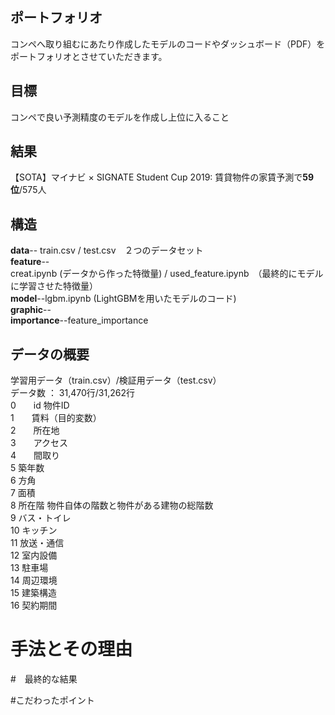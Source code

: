 ## ポートフォリオ
コンペへ取り組むにあたり作成したモデルのコードやダッシュボード（PDF）をポートフォリオとさせていただきます。

## 目標
コンペで良い予測精度のモデルを作成し上位に入ること

## 結果
【SOTA】マイナビ × SIGNATE Student Cup 2019: 賃貸物件の家賃予測で**59位**/575人

## 構造
**data**-- train.csv / test.csv　２つのデータセット  
**feature**--  
creat.ipynb (データから作った特徴量) / used_feature.ipynb　（最終的にモデルに学習させた特徴量）  
**model**--lgbm.ipynb (LightGBMを用いたモデルのコード)  
**graphic**--  
**importance**--feature_importance  

## データの概要
学習用データ（train.csv）/検証用データ（test.csv）  
データ数 ： 31,470行/31,262行  
0　　id	物件ID  
1　　賃料（目的変数）  
2　　所在地	  
3　　アクセス	  
4　　間取り	  
5	 築年数	  
6	 方角	  
7	 面積	  
8	 所在階	物件自体の階数と物件がある建物の総階数  
9	 バス・トイレ	  
10	 キッチン	  
11	 放送・通信	  
12	 室内設備	   
13	 駐車場	  
14	 周辺環境	  
15	 建築構造	  
16	 契約期間	

# 手法とその理由
#　最終的な結果

#こだわったポイント
